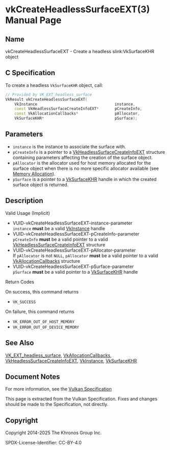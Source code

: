 # vkCreateHeadlessSurfaceEXT(3) Manual Page

## Name

vkCreateHeadlessSurfaceEXT - Create a headless slink:VkSurfaceKHR object



## [](#_c_specification)C Specification

To create a headless `VkSurfaceKHR` object, call:

```c++
// Provided by VK_EXT_headless_surface
VkResult vkCreateHeadlessSurfaceEXT(
    VkInstance                                  instance,
    const VkHeadlessSurfaceCreateInfoEXT*       pCreateInfo,
    const VkAllocationCallbacks*                pAllocator,
    VkSurfaceKHR*                               pSurface);
```

## [](#_parameters)Parameters

- `instance` is the instance to associate the surface with.
- `pCreateInfo` is a pointer to a [VkHeadlessSurfaceCreateInfoEXT](https://registry.khronos.org/vulkan/specs/latest/man/html/VkHeadlessSurfaceCreateInfoEXT.html) structure containing parameters affecting the creation of the surface object.
- `pAllocator` is the allocator used for host memory allocated for the surface object when there is no more specific allocator available (see [Memory Allocation](https://registry.khronos.org/vulkan/specs/latest/html/vkspec.html#memory-allocation)).
- `pSurface` is a pointer to a [VkSurfaceKHR](https://registry.khronos.org/vulkan/specs/latest/man/html/VkSurfaceKHR.html) handle in which the created surface object is returned.

## [](#_description)Description

Valid Usage (Implicit)

- [](#VUID-vkCreateHeadlessSurfaceEXT-instance-parameter)VUID-vkCreateHeadlessSurfaceEXT-instance-parameter  
  `instance` **must** be a valid [VkInstance](https://registry.khronos.org/vulkan/specs/latest/man/html/VkInstance.html) handle
- [](#VUID-vkCreateHeadlessSurfaceEXT-pCreateInfo-parameter)VUID-vkCreateHeadlessSurfaceEXT-pCreateInfo-parameter  
  `pCreateInfo` **must** be a valid pointer to a valid [VkHeadlessSurfaceCreateInfoEXT](https://registry.khronos.org/vulkan/specs/latest/man/html/VkHeadlessSurfaceCreateInfoEXT.html) structure
- [](#VUID-vkCreateHeadlessSurfaceEXT-pAllocator-parameter)VUID-vkCreateHeadlessSurfaceEXT-pAllocator-parameter  
  If `pAllocator` is not `NULL`, `pAllocator` **must** be a valid pointer to a valid [VkAllocationCallbacks](https://registry.khronos.org/vulkan/specs/latest/man/html/VkAllocationCallbacks.html) structure
- [](#VUID-vkCreateHeadlessSurfaceEXT-pSurface-parameter)VUID-vkCreateHeadlessSurfaceEXT-pSurface-parameter  
  `pSurface` **must** be a valid pointer to a [VkSurfaceKHR](https://registry.khronos.org/vulkan/specs/latest/man/html/VkSurfaceKHR.html) handle

Return Codes

On success, this command returns

- `VK_SUCCESS`

On failure, this command returns

- `VK_ERROR_OUT_OF_HOST_MEMORY`
- `VK_ERROR_OUT_OF_DEVICE_MEMORY`

## [](#_see_also)See Also

[VK\_EXT\_headless\_surface](https://registry.khronos.org/vulkan/specs/latest/man/html/VK_EXT_headless_surface.html), [VkAllocationCallbacks](https://registry.khronos.org/vulkan/specs/latest/man/html/VkAllocationCallbacks.html), [VkHeadlessSurfaceCreateInfoEXT](https://registry.khronos.org/vulkan/specs/latest/man/html/VkHeadlessSurfaceCreateInfoEXT.html), [VkInstance](https://registry.khronos.org/vulkan/specs/latest/man/html/VkInstance.html), [VkSurfaceKHR](https://registry.khronos.org/vulkan/specs/latest/man/html/VkSurfaceKHR.html)

## [](#_document_notes)Document Notes

For more information, see the [Vulkan Specification](https://registry.khronos.org/vulkan/specs/latest/html/vkspec.html#vkCreateHeadlessSurfaceEXT)

This page is extracted from the Vulkan Specification. Fixes and changes should be made to the Specification, not directly.

## [](#_copyright)Copyright

Copyright 2014-2025 The Khronos Group Inc.

SPDX-License-Identifier: CC-BY-4.0